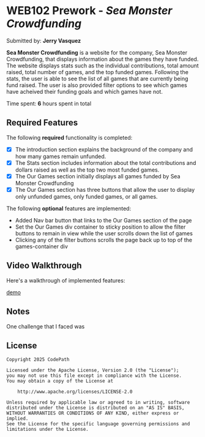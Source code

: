 # WEB102 Prework - *Sea Monster Crowdfunding*

Submitted by: **Jerry Vasquez**

**Sea Monster Crowdfunding** is a website for the company, Sea Monster Crowdfunding, that displays information about the games they have funded. The website displays stats such as the individual contributions, total amount raised, total number of games, and the top funded games. Following the stats, the user is able to see the list of all games that are currently being fund raised. The user is also provided filter options to see which games have acheived their funding goals and which games have not. 

Time spent: **6** hours spent in total

## Required Features

The following **required** functionality is completed:

* [X] The introduction section explains the background of the company and how many games remain unfunded.
* [X] The Stats section includes information about the total contributions and dollars raised as well as the top two most funded games.
* [X] The Our Games section initially displays all games funded by Sea Monster Crowdfunding
* [X] The Our Games section has three buttons that allow the user to display only unfunded games, only funded games, or all games.

The following **optional** features are implemented:

* Added Nav bar button that links to the Our Games section of the page
* Set the Our Games div container to sticky position to allow the filter buttons to remain in view while the user scrolls down the list of games
* Clicking any of the filter buttons scrolls the page back up to top of the games-container div

## Video Walkthrough

Here's a walkthrough of implemented features:

[demo](http://i.imgur.com/RbFnKDH.gif)

## Notes

One challenge that I faced was 

## License

    Copyright 2025 CodePath

    Licensed under the Apache License, Version 2.0 (the "License");
    you may not use this file except in compliance with the License.
    You may obtain a copy of the License at

        http://www.apache.org/licenses/LICENSE-2.0

    Unless required by applicable law or agreed to in writing, software
    distributed under the License is distributed on an "AS IS" BASIS,
    WITHOUT WARRANTIES OR CONDITIONS OF ANY KIND, either express or implied.
    See the License for the specific language governing permissions and
    limitations under the License.
